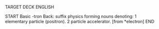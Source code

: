 TARGET DECK
ENGLISH

START
Basic
-tron
Back: suffix physics forming nouns denoting: 1 elementary particle (positron). 2 particle accelerator. [from *electron]
END
